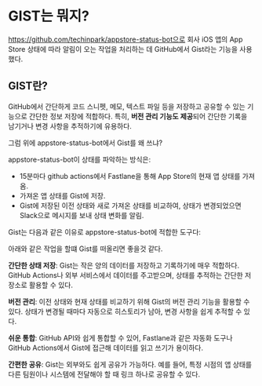 # GIST는 뭐지?

https://github.com/techinpark/appstore-status-bot으로 회사 iOS 앱의 App Store 상태에 따라 알림이 오는 작업을 처리하는 데 GitHub에서 Gist라는 기능을 사용했다.

## GIST란?

GitHub에서 간단하게 코드 스니펫, 메모, 텍스트 파일 등을 저장하고 공유할 수 있는 기능으로 간단한 정보 저장에 적합하다.
특히, <b>버전 관리 기능도 제공</b>되어 간단한 기록을 남기거나 변경 사항을 추적하기에 유용하다.

그럼 위에 appstore-status-bot에서 Gist를 왜 쓰냐?</br>

appstore-status-bot이 상태를 파악하는 방식은:

- 15분마다 github actions에서 Fastlane을 통해 App Store의 현재 앱 상태를 가져옴.
- 가져온 앱 상태를 Gist에 저장.
- Gist에 저장된 이전 상태와 새로 가져온 상태를 비교하여, 상태가 변경되었으면 Slack으로 메시지를 보내 상태 변화를 알림.

Gist는 다음과 같은 이유로 appstore-status-bot에 적합한 도구다:

아래와 같은 작업을 할떄 Gist를 떠올리면 좋을것 같다.

<b>간단한 상태 저장</b>: Gist는 작은 양의 데이터를 저장하고 기록하기에 매우 적합하다. GitHub Actions나 외부 서비스에서 데이터를 주고받으며, 상태를 추적하는 간단한 저장소로 활용할 수 있다.

<b>버전 관리</b>: 이전 상태와 현재 상태를 비교하기 위해 Gist의 버전 관리 기능을 활용할 수 있다. 상태가 변경될 때마다 자동으로 히스토리가 남아, 변경 사항을 쉽게 추적할 수 있다.

<b>쉬운 통합</b>: GitHub API와 쉽게 통합할 수 있어, Fastlane과 같은 자동화 도구나 GitHub Actions에서 Gist에 접근해 데이터를 읽고 쓰기가 용이하다.

<b>간편한 공유</b>: Gist는 외부와도 쉽게 공유가 가능하다. 예를 들어, 특정 시점의 앱 상태를 다른 팀원이나 시스템에 전달해야 할 때 링크 하나로 공유할 수 있다.
